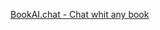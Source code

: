 [BookAI.chat - Chat whit any book](https://www.bookai.chat/?continueFlag=a8da89d89408bf1adaccd8bafd73092e)